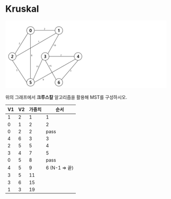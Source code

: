 # Kruskal

![](문제/크루스칼.PNG)

위의 그래프에서 **크루스칼** 알고리즘을 활용해 MST를 구성하시오.

| V1   | V2   | 가중치 | 순서          |
| ---- | ---- | ------ | ------------- |
| 1    | 2    | 1      | 1             |
| 0    | 1    | 2      | 2             |
| 0    | 2    | 2      | pass          |
| 4    | 6    | 3      | 3             |
| 2    | 5    | 5      | 4             |
| 3    | 4    | 7      | 5             |
| 0    | 5    | 8      | pass          |
| 4    | 5    | 9      | 6 (N-1 => 끝) |
| 3    | 5    | 11     |               |
| 3    | 6    | 15     |               |
| 1    | 3    | 19     |               |

